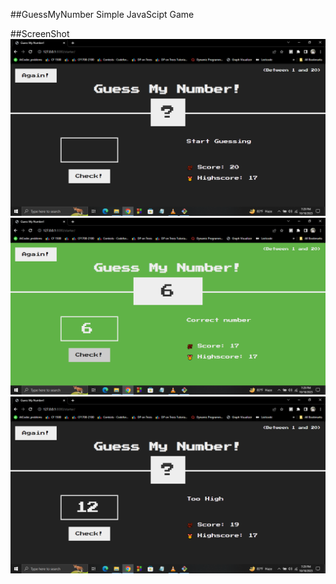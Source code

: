 ##GuessMyNumber
Simple JavaScipt Game

##ScreenShot
![App Screenshot](https://github.com/Maruf-Hasan1789/Guess-My-Number/blob/master/Screenshot%201.png)
![App Screenshot](https://github.com/Maruf-Hasan1789/Guess-My-Number/blob/master/Screenshot%202.png)
![App Screenshot](https://github.com/Maruf-Hasan1789/Guess-My-Number/blob/master/Screenshot%203.png)

